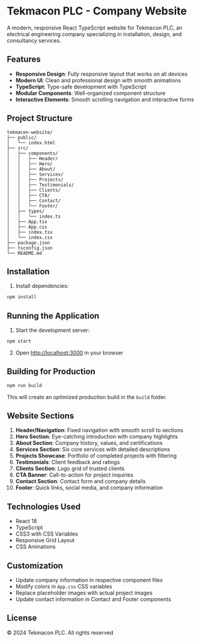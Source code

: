 # Tekmacon PLC - Company Website

A modern, responsive React TypeScript website for Tekmacon PLC, an electrical engineering company specializing in installation, design, and consultancy services.

## Features

- **Responsive Design**: Fully responsive layout that works on all devices
- **Modern UI**: Clean and professional design with smooth animations
- **TypeScript**: Type-safe development with TypeScript
- **Modular Components**: Well-organized component structure
- **Interactive Elements**: Smooth scrolling navigation and interactive forms

## Project Structure

```
tekmacon-website/
├── public/
│   └── index.html
├── src/
│   ├── components/
│   │   ├── Header/
│   │   ├── Hero/
│   │   ├── About/
│   │   ├── Services/
│   │   ├── Projects/
│   │   ├── Testimonials/
│   │   ├── Clients/
│   │   ├── CTA/
│   │   ├── Contact/
│   │   └── Footer/
│   ├── types/
│   │   └── index.ts
│   ├── App.tsx
│   ├── App.css
│   ├── index.tsx
│   └── index.css
├── package.json
├── tsconfig.json
└── README.md
```

## Installation

1. Install dependencies:
```bash
npm install
```

## Running the Application

1. Start the development server:
```bash
npm start
```

2. Open [http://localhost:3000](http://localhost:3000) in your browser

## Building for Production

```bash
npm run build
```

This will create an optimized production build in the `build` folder.

## Website Sections

1. **Header/Navigation**: Fixed navigation with smooth scroll to sections
2. **Hero Section**: Eye-catching introduction with company highlights
3. **About Section**: Company history, values, and certifications
4. **Services Section**: Six core services with detailed descriptions
5. **Projects Showcase**: Portfolio of completed projects with filtering
6. **Testimonials**: Client feedback and ratings
7. **Clients Section**: Logo grid of trusted clients
8. **CTA Banner**: Call-to-action for project inquiries
9. **Contact Section**: Contact form and company details
10. **Footer**: Quick links, social media, and company information

## Technologies Used

- React 18
- TypeScript
- CSS3 with CSS Variables
- Responsive Grid Layout
- CSS Animations

## Customization

- Update company information in respective component files
- Modify colors in `App.css` CSS variables
- Replace placeholder images with actual project images
- Update contact information in Contact and Footer components

## License

© 2024 Tekmacon PLC. All rights reserved
